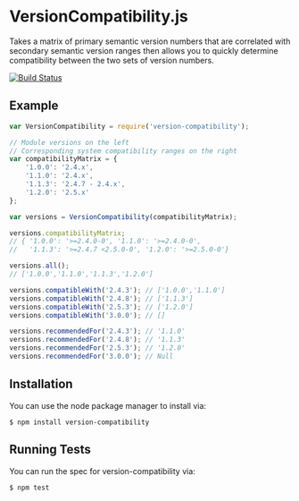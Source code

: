 # VersionCompatibility.js

Takes a matrix of primary semantic version numbers that are correlated with secondary semantic version ranges then
allows you to quickly determine compatibility between the two sets of version numbers.

[![Build Status](https://travis-ci.org/defmethod/version-compatibility.png)](https://travis-ci.org/defmethod/version-compatibility)

## Example

```javascript
var VersionCompatibility = require('version-compatibility');

// Module versions on the left
// Corresponding system compatibility ranges on the right
var compatibilityMatrix = {
    '1.0.0': '2.4.x',
    '1.1.0': '2.4.x',
    '1.1.3': '2.4.7 - 2.4.x',
    '1.2.0': '2.5.x'
};

var versions = VersionCompatibility(compatibilityMatrix);

versions.compatibilityMatrix;
// { '1.0.0': '>=2.4.0-0', '1.1.0': '>=2.4.0-0',
//   '1.1.3': '>=2.4.7 <2.5.0-0', '1.2.0': '>=2.5.0-0'}

versions.all();
// ['1.0.0','1.1.0','1.1.3','1.2.0']

versions.compatibleWith('2.4.3'); // ['1.0.0','1.1.0']
versions.compatibleWith('2.4.8'); // ['1.1.3']
versions.compatibleWith('2.5.3'); // ['1.2.0']
versions.compatibleWith('3.0.0'); // []

versions.recommendedFor('2.4.3'); // '1.1.0'
versions.recommendedFor('2.4.8'); // '1.1.3'
versions.recommendedFor('2.5.3'); // '1.2.0'
versions.recommendedFor('3.0.0'); // Null
```

## Installation

You can use the node package manager to install via:

    $ npm install version-compatibility

## Running Tests

You can run the spec for version-compatibility via:

    $ npm test